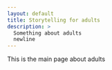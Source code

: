 ```yaml
---
layout: default
title: Storytelling for adults
description: >
  Something about adults
  newline
---
```


This is the main page about adults
